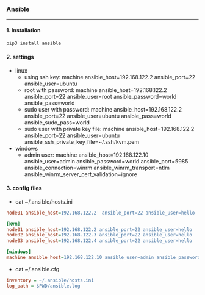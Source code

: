 ### Ansible
---

#### 1. Installation
```bash
pip3 install ansible
```

#### 2. settings
- linux
  - using ssh key: machine  ansible_host=192.168.122.2  ansible_port=22 ansible_user=ubuntu
  - root with password: machine ansible_host=192.168.122.2 ansible_port=22 ansible_user=root ansible_password=world ansible_pass=world
  - sudo user with password: machine ansible_host=192.168.122.2  ansible_port=22  ansible_user=ubuntu ansible_pass=world ansible_sudo_pass=world
  - sudo user with private key file: machine ansible_host=192.168.122.2  ansible_port=22 ansible_user=ubuntu ansible_ssh_private_key_file=~/.ssh/kvm.pem
- windows
  - admin user: machine ansible_host=192.168.122.10 ansible_user=admin ansible_password=world ansible_port=5985 ansible_connection=winrm ansible_winrm_transport=ntlm ansible_winrm_server_cert_validation=ignore


#### 3. config files
- cat ~/.ansible/hosts.ini
```ini
node01 ansible_host=192.168.122.2  ansible_port=22 ansible_user=hello

[kvm]
node01 ansible_host=192.168.122.2 ansible_port=22 ansible_user=hello
node02 ansible_host=192.168.122.3 ansible_port=22 ansible_user=hello
node03 ansible_host=192.168.122.4 ansible_port=22 ansible_user=hello

[windows]
machine ansible_host=192.168.122.10 ansible_user=admin ansible_password=world ansible_port=5985 ansible_connection=winrm ansible_winrm_transport=ntlm ansible_winrm_server_cert_validation=ignore
```

- cat ~/.ansible.cfg
```ini
inventory = ~/.ansible/hosts.ini
log_path = $PWD/ansible.log
```
